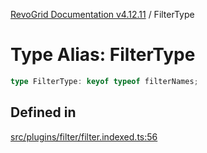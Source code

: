 [RevoGrid Documentation v4.12.11](README.md) / FilterType

# Type Alias: FilterType

```ts
type FilterType: keyof typeof filterNames;
```

## Defined in

[src/plugins/filter/filter.indexed.ts:56](https://github.com/revolist/revogrid/blob/6f8df4eb606fcbd6f32b575f3753800c08ad78f6/src/plugins/filter/filter.indexed.ts#L56)
